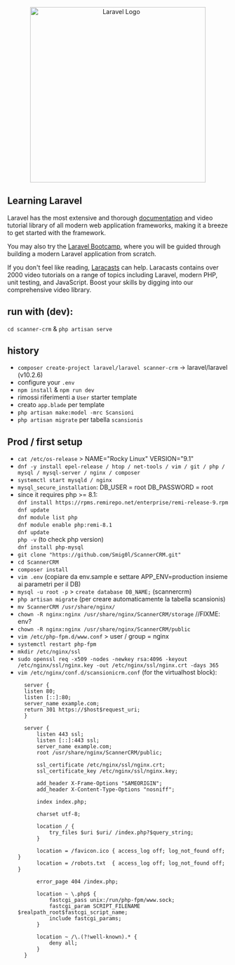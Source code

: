 <p align="center"><a href="https://laravel.com" target="_blank"><img src="https://raw.githubusercontent.com/laravel/art/master/logo-lockup/5%20SVG/2%20CMYK/1%20Full%20Color/laravel-logolockup-cmyk-red.svg" width="400" alt="Laravel Logo"></a></p>


## Learning Laravel

Laravel has the most extensive and thorough [documentation](https://laravel.com/docs) and video tutorial library of all modern web application frameworks, making it a breeze to get started with the framework.

You may also try the [Laravel Bootcamp](https://bootcamp.laravel.com), where you will be guided through building a modern Laravel application from scratch.

If you don't feel like reading, [Laracasts](https://laracasts.com) can help. Laracasts contains over 2000 video tutorials on a range of topics including Laravel, modern PHP, unit testing, and JavaScript. Boost your skills by digging into our comprehensive video library.

## run with (dev):
`cd scanner-crm` & `php artisan serve`

## history
- `composer create-project laravel/laravel scanner-crm`  -> laravel/laravel (v10.2.6)
- configure your `.env`
- `npm install` & `npm run dev`
- rimossi riferimenti a `User` starter template
- creato `app.blade` per template 
- `php artisan make:model -mrc Scansioni` 
- `php artisan migrate` per tabella `scansionis`

## Prod / first setup
- `cat /etc/os-release` > NAME="Rocky Linux" VERSION="9.1"
- `dnf -y install epel-release / htop / net-tools / vim / git / php / mysql / mysql-server / nginx / composer`
- `systemctl start mysqld / nginx`
- `mysql_secure_installation`:
    DB_USER = root
    DB_PASSWORD = root
- since it requires php >= 8.1: <br>
    `dnf install https://rpms.remirepo.net/enterprise/remi-release-9.rpm` <br>
    `dnf update` <br>
    `dnf module list php` <br>
    `dnf module enable php:remi-8.1` <br>
    `dnf update` <br>
    `php -v` (to check php version) <br>
    `dnf install php-mysql` <br>
- `git clone "https://github.com/Smig0l/ScannerCRM.git"`
- `cd ScannerCRM`
- `composer install` 
- `vim .env` (copiare da env.sample e settare APP_ENV=production insieme ai parametri per il DB)
- `mysql -u root -p` > `create database DB_NAME;` (scannercrm)
- `php artisan migrate` (per creare automaticamente la tabella scansionis)
- `mv ScannerCRM /usr/share/nginx/`
- `chown -R nginx:nginx /usr/share/nginx/ScannerCRM/storage` //FIXME: env?
- `chown -R nginx:nginx /usr/share/nginx/ScannerCRM/public`
- `vim /etc/php-fpm.d/www.conf` > user / group = nginx
- `systemctl restart php-fpm`
- `mkdir /etc/nginx/ssl`
- `sudo openssl req -x509 -nodes -newkey rsa:4096 -keyout /etc/nginx/ssl/nginx.key -out /etc/nginx/ssl/nginx.crt -days 365`
- `vim /etc/nginx/conf.d/scansionicrm.conf` (for the virtualhost block):
    >   
        server {
        listen 80;
        listen [::]:80;
        server_name example.com; 
        return 301 https://$host$request_uri;
        }

        server {
            listen 443 ssl;
            listen [::]:443 ssl;
            server_name example.com;
            root /usr/share/nginx/ScannerCRM/public;

            ssl_certificate /etc/nginx/ssl/nginx.crt;
            ssl_certificate_key /etc/nginx/ssl/nginx.key;

            add_header X-Frame-Options "SAMEORIGIN";
            add_header X-Content-Type-Options "nosniff";

            index index.php;

            charset utf-8;

            location / {
                try_files $uri $uri/ /index.php?$query_string;
            }

            location = /favicon.ico { access_log off; log_not_found off; }
            location = /robots.txt  { access_log off; log_not_found off; }

            error_page 404 /index.php;

            location ~ \.php$ {
                fastcgi_pass unix:/run/php-fpm/www.sock;
                fastcgi_param SCRIPT_FILENAME $realpath_root$fastcgi_script_name;
                include fastcgi_params;
            }

            location ~ /\.(?!well-known).* {
                deny all;
            }
        }




